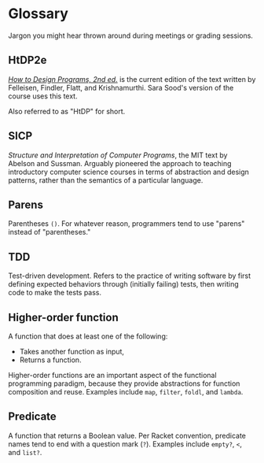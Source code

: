 # Glossary

Jargon you might hear thrown around during meetings or grading sessions.

## HtDP2e

*[How to Design Programs, 2nd ed.](http://www.ccs.neu.edu/home/matthias/HtDP2e/)* is the current edition of the text written by Felleisen, Findler, Flatt, and Krishnamurthi. Sara Sood's version of the course uses this text.

Also referred to as "HtDP" for short.

## SICP

*Structure and Interpretation of Computer Programs*, the MIT text by Abelson and Sussman. Arguably pioneered the approach to teaching introductory computer science courses in terms of abstraction and design patterns, rather than the semantics of a particular language.

## Parens

Parentheses `()`. For whatever reason, programmers tend to use "parens" instead of "parentheses."

## TDD

Test-driven development. Refers to the practice of writing software by first defining expected behaviors through (initially failing) tests, then writing code to make the tests pass.

## Higher-order function

A function that does at least one of the following:

- Takes another function as input,
- Returns a function.

Higher-order functions are an important aspect of the functional programming paradigm, because they provide abstractions for function composition and reuse. Examples include `map`, `filter`, `foldl`, and `lambda`.

## Predicate

A function that returns a Boolean value. Per Racket convention, predicate names tend to end with a question mark (`?`). Examples include `empty?`, `<`, and `list?`.
